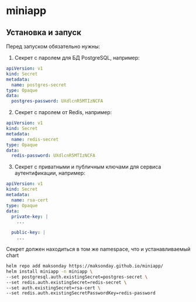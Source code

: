 # miniapp

## Установка и запуск

Перед запуском обязательно нужны:

1) Секрет с паролем для БД PostgreSQL, например:

```yaml
apiVersion: v1
kind: Secret
metadata:
  name: postgres-secret
type: Opaque
data:
  postgres-password: UXdlcnR5MTIzNCFA
```

2) Секрет с паролем от Redis, например:

```yaml
apiVersion: v1
kind: Secret
metadata:
  name: redis-secret
type: Opaque
data:
  redis-password: UXdlcnR5MTIzNCFA
```

3) Секрет с приватными и публичным ключами для сервиса аутентификации, например:

```yaml
apiVersion: v1
kind: Secret
metadata:
  name: rsa-cert
type: Opaque
data:
  private-key: |
    ...

  public-key: |
    ...
```


Секрет должен находиться в том же namespace, что и устанавливаемый chart

```bash
helm repo add maksonday https://maksonday.github.io/miniapp/
helm install miniapp -n miniapp \ 
--set postgresql.auth.existingSecret=postgres-secret \ 
--set redis.auth.existingSecret=redis-secret \ 
--set auth.existingSecret=rsa-cert \ 
--set redis.auth.existingSecretPasswordKey=redis-password
```